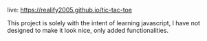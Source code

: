 live: https://realify2005.github.io/tic-tac-toe

This project is solely with the intent of learning javascript, I have not designed to make it look nice, only added functionalities.